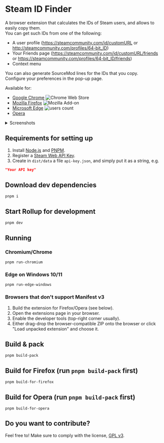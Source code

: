 # Steam ID Finder

A browser extension that calculates the IDs of Steam users, and allows to easily copy them.  
You can get such IDs from one of the following:

* A user profile (https://steamcommunity.com/id/customURL or http://steamcommunity.com/profiles/64-bit_ID)
* Your Friends page (https://steamcommunity.com/id/customURL/friends
  or https://steamcommunity.com/profiles/64-bit_ID/friends)
* Context menu

You can also generate SourceMod lines for the IDs that you copy.  
Configure your preferences in the pop-up page.

Available for:
- [Google Chrome](https://chrome.google.com/webstore/detail/iaeodlelphecgkpneeifmgcjgeoobjah) ![Chrome Web Store](https://img.shields.io/chrome-web-store/users/iaeodlelphecgkpneeifmgcjgeoobjah?color=white&label=users&style=flat-square)
- [Mozilla Firefox](https://addons.mozilla.org/addon/steam-id-finder) ![Mozilla Add-on](https://img.shields.io/amo/users/steam-id-finder?color=white&label=users&style=flat-square)
- [Microsoft Edge](https://microsoftedge.microsoft.com/addons/detail/ahaecgaddckjclinfblgjlejhcpgeebk) ![users count](https://img.shields.io/badge/dynamic/json?label=users&query=activeInstallCount&style=flat-square&color=white&url=https://microsoftedge.microsoft.com/addons/getproductdetailsbycrxid/ahaecgaddckjclinfblgjlejhcpgeebk)
- [Opera](https://addons.opera.com/en/extensions/details/steam-id-finder)

<details>
<summary>Screenshots</summary>
<br>
  <img src="https://avi12.com/assets/img/screenshots/steam-id-finder/steam-id-finder_1_content-script.png" alt="ID links show in the user page">
  <img src="https://avi12.com/assets/img/screenshots/steam-id-finder/steam-id-finder_2_context-menu_chrome.png" alt="Context menu">
  <img src="https://avi12.com/assets/img/screenshots/steam-id-finder/steam-id-finder_3_content-script.png" alt="Copy a batch of IDs in the Your Friends page" width="640" height="400">
  <img src="https://avi12.com/assets/img/screenshots/steam-id-finder/steam-id-finder_4_popup_chrome.png" alt="Popup page">
</details>

## Requirements for setting up

1. Install [Node.js](https://nodejs.org) and [PNPM](https://pnpm.js.org/en/installation).
1. Register a [Steam Web API Key](https://steamcommunity.com/dev/apikey).
1. Create in `dist/data` a file `api-key.json`, and simply put it as a string, e.g.

```json
"Your API key"
```

## Download dev dependencies

```shell script
pnpm i
```

## Start Rollup for development

```shell script
pnpm dev
```

## Running

### Chromium/Chrome

```shell script
pnpm run-chromium
```

### Edge on Windows 10/11
```shell
pnpm run-edge-windows
```

### Browsers that don't support Manifest v3

1. Build the extension for Firefox/Opera (see below).
2. Open the extensions page in your browser.
3. Enable the developer tools (top-right corner usually).
4. Either drag-drop the browser-compatible ZIP onto the browser or click "Load unpacked extension" and choose it.

## Build & pack
```shell
pnpm build-pack
```

## Build for Firefox (run `pnpm build-pack` first)
```shell
pnpm build-for-firefox
```

## Build for Opera (run `pnpm build-pack` first)
```shell
pnpm build-for-opera
```

## Do you want to contribute?

Feel free to! Make sure to comply with the license, [GPL v3](https://github.com/avi12/steam-id-finder/blob/main/LICENSE).

